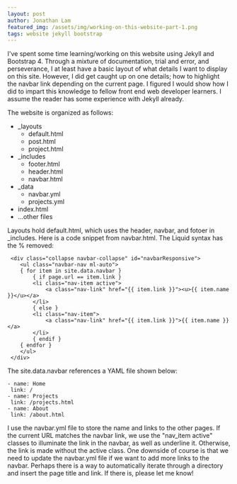 ```yaml
---
layout: post
author: Jonathan Lam
featured_img: /assets/img/working-on-this-website-part-1.png
tags: website jekyll bootstrap
---
```

I've spent some time learning/working on this website using Jekyll and Bootstrap 4. Through a mixture of documentation, trial and error, and perseverance, I at least have a basic layout of what details I want to display on this site. However, I did get caught up on one details; how to highlight the navbar link depending on the current page. I figured I would show how I did to impart this knowledge to fellow front end web developer learners. I assume the reader has some experience with Jekyll already.

The website is organized as follows:  
* _layouts
  * default.html
  * post.html
  * project.html
* _includes
  * footer.html
  * header.html
  * navbar.html
* _data
  * navbar.yml
  * projects.yml
* index.html
* ...other files

Layouts hold default.html, which uses the header, navbar, and fotoer in _includes. Here is a code snippet from navbar.html. The Liquid syntax has the % removed:

```
 <div class="collapse navbar-collapse" id="navbarResponsive">
    <ul class="navbar-nav ml-auto">
	{ for item in site.data.navbar }
		{ if page.url == item.link }
		<li class="nav-item active">
			<a class="nav-link" href="{{ item.link }}"><u>{{ item.name }}</u></a>
		</li>
		{ else }
		<li class="nav-item">
			<a class="nav-link" href="{{ item.link }}">{{ item.name }}</a>
		</li>
		{ endif }
	{ endfor }
    </ul>
 </div>
 ```
 
 The site.data.navbar references a YAML file shown below:
 
 ```
 - name: Home
  link: /
- name: Projects
  link: /projects.html
- name: About
  link: /about.html
```

I use the navbar.yml file to store the name and links to the other pages. If the current URL matches the navbar link, we use the "nav_item active" classes to illuminate the link in the navbar, as well as underline it. Otherwise, the link is made without the active class. One downside of course is that we need to update the navbar.yml file if we want to add more links to the navbar. Perhaps there is a way to automatically iterate through a directory and insert the page title and link. If there is, please let me know!
 